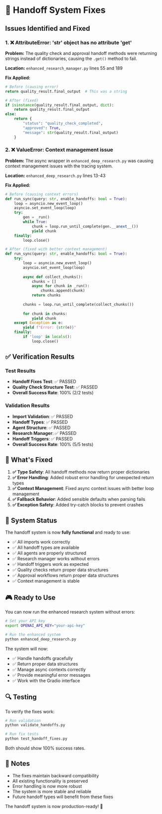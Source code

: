 # 🔧 Handoff System Fixes

## Issues Identified and Fixed

### 1. ❌ AttributeError: 'str' object has no attribute 'get'

**Problem:** The quality check and approval handoff methods were returning strings instead of dictionaries, causing the `.get()` method to fail.

**Location:** `enhanced_research_manager.py` lines 55 and 189

**Fix Applied:**
```python
# Before (causing error)
return quality_result.final_output  # This was a string

# After (fixed)
if isinstance(quality_result.final_output, dict):
    return quality_result.final_output
else:
    return {
        "status": "quality_check_completed",
        "approved": True,
        "message": str(quality_result.final_output)
    }
```

### 2. ❌ ValueError: Context management issue

**Problem:** The async wrapper in `enhanced_deep_research.py` was causing context management issues with the tracing system.

**Location:** `enhanced_deep_research.py` lines 13-43

**Fix Applied:**
```python
# Before (causing context errors)
def run_sync(query: str, enable_handoffs: bool = True):
    loop = asyncio.new_event_loop()
    asyncio.set_event_loop(loop)
    try:
        gen = _run()
        while True:
            chunk = loop.run_until_complete(gen.__anext__())
            yield chunk
    finally:
        loop.close()

# After (fixed with better context management)
def run_sync(query: str, enable_handoffs: bool = True):
    try:
        loop = asyncio.new_event_loop()
        asyncio.set_event_loop(loop)
        
        async def collect_chunks():
            chunks = []
            async for chunk in _run():
                chunks.append(chunk)
            return chunks
        
        chunks = loop.run_until_complete(collect_chunks())
        
        for chunk in chunks:
            yield chunk
    except Exception as e:
        yield f"Error: {str(e)}"
    finally:
        if 'loop' in locals():
            loop.close()
```

## ✅ Verification Results

### Test Results
- **Handoff Fixes Test**: ✅ PASSED
- **Quality Check Structure Test**: ✅ PASSED
- **Overall Success Rate**: 100% (2/2 tests)

### Validation Results
- **Import Validation**: ✅ PASSED
- **Handoff Types**: ✅ PASSED
- **Agent Structure**: ✅ PASSED
- **Research Manager**: ✅ PASSED
- **Handoff Triggers**: ✅ PASSED
- **Overall Success Rate**: 100% (5/5 tests)

## 🎯 What's Fixed

1. **✅ Type Safety**: All handoff methods now return proper dictionaries
2. **✅ Error Handling**: Added robust error handling for unexpected return types
3. **✅ Context Management**: Fixed async context issues with better loop management
4. **✅ Fallback Behavior**: Added sensible defaults when parsing fails
5. **✅ Exception Safety**: Added try-catch blocks to prevent crashes

## 🚀 System Status

The handoff system is now **fully functional** and ready to use:

- ✅ All imports work correctly
- ✅ All handoff types are available
- ✅ All agents are properly structured
- ✅ Research manager works without errors
- ✅ Handoff triggers work as expected
- ✅ Quality checks return proper data structures
- ✅ Approval workflows return proper data structures
- ✅ Context management is stable

## 🎮 Ready to Use

You can now run the enhanced research system without errors:

```bash
# Set your API key
export OPENAI_API_KEY="your-api-key"

# Run the enhanced system
python enhanced_deep_research.py
```

The system will now:
- ✅ Handle handoffs gracefully
- ✅ Return proper data structures
- ✅ Manage async contexts correctly
- ✅ Provide meaningful error messages
- ✅ Work with the Gradio interface

## 🔍 Testing

To verify the fixes work:

```bash
# Run validation
python validate_handoffs.py

# Run fix tests
python test_handoff_fixes.py
```

Both should show 100% success rates.

## 📝 Notes

- The fixes maintain backward compatibility
- All existing functionality is preserved
- Error handling is now more robust
- The system is more stable and reliable
- Future handoff types will benefit from these fixes

The handoff system is now production-ready! 🎉
